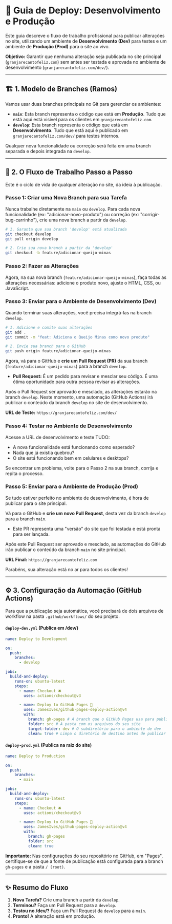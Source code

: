 # 🚀 Guia de Deploy: Desenvolvimento e Produção

Este guia descreve o fluxo de trabalho profissional para publicar alterações no site, utilizando um ambiente de **Desenvolvimento (Dev)** para testes e um ambiente de **Produção (Prod)** para o site ao vivo.

**Objetivo:** Garantir que nenhuma alteração seja publicada no site principal (`granjarecantofeliz.com`) sem antes ser testada e aprovada no ambiente de desenvolvimento (`granjarecantofeliz.com/dev/`).

---

## 🏗️ 1. Modelo de Branches (Ramos)

Vamos usar duas branches principais no Git para gerenciar os ambientes:

- **`main`**: Esta branch representa o código que está em **Produção**. Tudo que está aqui está visível para os clientes em `granjarecantofeliz.com`.
- **`develop`**: Esta branch representa o código que está em **Desenvolvimento**. Tudo que está aqui é publicado em `granjarecantofeliz.com/dev/` para testes internos.

Qualquer nova funcionalidade ou correção será feita em uma branch separada e depois integrada na `develop`.

---

## 🔄 2. O Fluxo de Trabalho Passo a Passo

Este é o ciclo de vida de qualquer alteração no site, da ideia à publicação.

### Passo 1: Criar uma Nova Branch para sua Tarefa

Nunca trabalhe diretamente na `main` ou `develop`. Para cada nova funcionalidade (ex: "adicionar-novo-produto") ou correção (ex: "corrigir-bug-carrinho"), crie uma nova branch a partir da `develop`.

```bash
# 1. Garanta que sua branch 'develop' está atualizada
git checkout develop
git pull origin develop

# 2. Crie sua nova branch a partir da 'develop'
git checkout -b feature/adicionar-queijo-minas
```

### Passo 2: Fazer as Alterações

Agora, na sua nova branch (`feature/adicionar-queijo-minas`), faça todas as alterações necessárias: adicione o produto novo, ajuste o HTML, CSS, ou JavaScript.

### Passo 3: Enviar para o Ambiente de Desenvolvimento (Dev)

Quando terminar suas alterações, você precisa integrá-las na branch `develop`.

```bash
# 1. Adicione e comite suas alterações
git add .
git commit -m "feat: Adiciona o Queijo Minas como novo produto"

# 2. Envie sua branch para o GitHub
git push origin feature/adicionar-queijo-minas
```

Agora, vá para o GitHub e **crie um Pull Request (PR)** da sua branch (`feature/adicionar-queijo-minas`) para a branch `develop`.

- **Pull Request:** É um pedido para revisar e mesclar seu código. É uma ótima oportunidade para outra pessoa revisar as alterações.

Após o Pull Request ser aprovado e mesclado, as alterações estarão na branch `develop`. Neste momento, uma automação (GitHub Actions) irá publicar o conteúdo da branch `develop` no site de desenvolvimento.

**URL de Teste:** `https://granjarecantofeliz.com/dev/`

### Passo 4: Testar no Ambiente de Desenvolvimento

Acesse a URL de desenvolvimento e teste TUDO:
- A nova funcionalidade está funcionando como esperado?
- Nada que já existia quebrou?
- O site está funcionando bem em celulares e desktops?

Se encontrar um problema, volte para o Passo 2 na sua branch, corrija e repita o processo.

### Passo 5: Enviar para o Ambiente de Produção (Prod)

Se tudo estiver perfeito no ambiente de desenvolvimento, é hora de publicar para o site principal.

Vá para o GitHub e **crie um novo Pull Request**, desta vez da branch `develop` para a branch `main`.

- Este PR representa uma "versão" do site que foi testada e está pronta para ser lançada.

Após este Pull Request ser aprovado e mesclado, as automações do GitHub irão publicar o conteúdo da branch `main` no site principal.

**URL Final:** `https://granjarecantofeliz.com`

Parabéns, sua alteração está no ar para todos os clientes!

---

## ⚙️ 3. Configuração da Automação (GitHub Actions)

Para que a publicação seja automática, você precisará de dois arquivos de workflow na pasta `.github/workflows/` do seu projeto.

#### `deploy-dev.yml` (Publica em /dev/)

```yaml
name: Deploy to Development

on:
  push:
    branches:
      - develop

jobs:
  build-and-deploy:
    runs-on: ubuntu-latest
    steps:
      - name: Checkout 🛎️
        uses: actions/checkout@v3

      - name: Deploy to GitHub Pages 🚀
        uses: JamesIves/github-pages-deploy-action@v4
        with:
          branch: gh-pages # A branch que o GitHub Pages usa para publicar
          folder: src # A pasta com os arquivos do seu site
          target-folder: dev # O subdiretório para o ambiente de dev
          clean: true # Limpa o diretório de destino antes de publicar
```

#### `deploy-prod.yml` (Publica na raiz do site)

```yaml
name: Deploy to Production

on:
  push:
    branches:
      - main

jobs:
  build-and-deploy:
    runs-on: ubuntu-latest
    steps:
      - name: Checkout 🛎️
        uses: actions/checkout@v3

      - name: Deploy to GitHub Pages 🚀
        uses: JamesIves/github-pages-deploy-action@v4
        with:
          branch: gh-pages
          folder: src
          clean: true
```

**Importante:** Nas configurações do seu repositório no GitHub, em "Pages", certifique-se de que a fonte de publicação está configurada para a branch `gh-pages` e a pasta `/ (root)`.

---

## ✨ Resumo do Fluxo

1.  **Nova Tarefa?** Crie uma branch a partir da `develop`.
2.  **Terminou?** Faça um Pull Request para a `develop`.
3.  **Testou no /dev/?** Faça um Pull Request da `develop` para a `main`.
4.  **Pronto!** A alteração está em produção.

